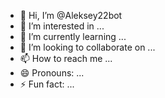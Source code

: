 - 👋 Hi, I’m @Aleksey22bot
- 👀 I’m interested in ...
- 🌱 I’m currently learning ...
- 💞️ I’m looking to collaborate on ...
- 📫 How to reach me ...
- 😄 Pronouns: ...
- ⚡ Fun fact: ...

<!---
Aleksey22bot/Aleksey22bot is a ✨ special ✨ repository because its `README.md` (this file) appears on your GitHub profile.
You can click the Preview link to take a look at your changes.
--->
